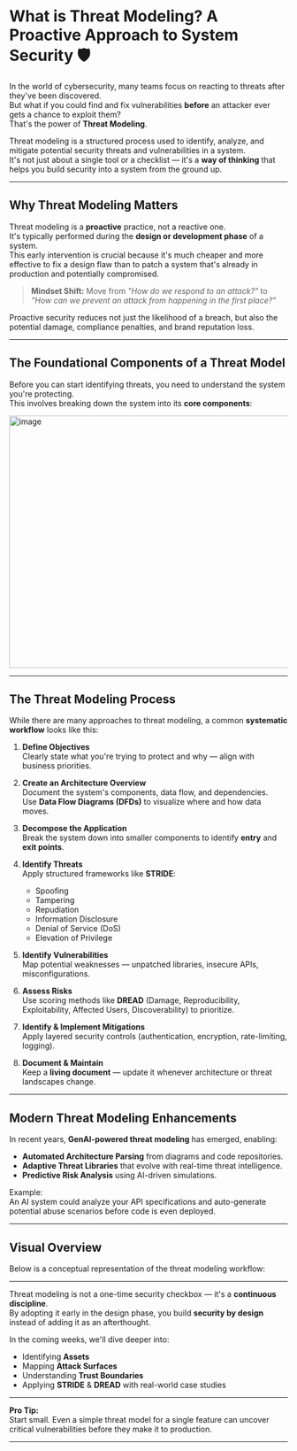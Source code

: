 # What is Threat Modeling? A Proactive Approach to System Security 🛡️

In the world of cybersecurity, many teams focus on reacting to threats after they've been discovered.  
But what if you could find and fix vulnerabilities **before** an attacker ever gets a chance to exploit them?  
That's the power of **Threat Modeling**.

Threat modeling is a structured process used to identify, analyze, and mitigate potential security threats and vulnerabilities in a system.  
It's not just about a single tool or a checklist — it's a **way of thinking** that helps you build security into a system from the ground up.

---

## Why Threat Modeling Matters

Threat modeling is a **proactive** practice, not a reactive one.  
It's typically performed during the **design or development phase** of a system.  
This early intervention is crucial because it's much cheaper and more effective to fix a design flaw than to patch a system that's already in production and potentially compromised.

> **Mindset Shift:** Move from *"How do we respond to an attack?"* to *"How can we prevent an attack from happening in the first place?"*

Proactive security reduces not just the likelihood of a breach, but also the potential damage, compliance penalties, and brand reputation loss.

---

## The Foundational Components of a Threat Model

Before you can start identifying threats, you need to understand the system you're protecting.  
This involves breaking down the system into its **core components**:

<img width="1542" height="456" alt="image" src="https://github.com/user-attachments/assets/8bd827e8-fc78-4eec-b546-691efcb6b8b6" />


---

## The Threat Modeling Process

While there are many approaches to threat modeling, a common **systematic workflow** looks like this:

1. **Define Objectives**  
   Clearly state what you're trying to protect and why — align with business priorities.

2. **Create an Architecture Overview**  
   Document the system's components, data flow, and dependencies.  
   Use **Data Flow Diagrams (DFDs)** to visualize where and how data moves.

3. **Decompose the Application**  
   Break the system down into smaller components to identify **entry** and **exit points**.

4. **Identify Threats**  
   Apply structured frameworks like **STRIDE**:  
   - Spoofing  
   - Tampering  
   - Repudiation  
   - Information Disclosure  
   - Denial of Service (DoS)  
   - Elevation of Privilege  

5. **Identify Vulnerabilities**  
   Map potential weaknesses — unpatched libraries, insecure APIs, misconfigurations.

6. **Assess Risks**  
   Use scoring methods like **DREAD** (Damage, Reproducibility, Exploitability, Affected Users, Discoverability) to prioritize.

7. **Identify & Implement Mitigations**  
   Apply layered security controls (authentication, encryption, rate-limiting, logging).

8. **Document & Maintain**  
   Keep a **living document** — update it whenever architecture or threat landscapes change.

---

## Modern Threat Modeling Enhancements

In recent years, **GenAI-powered threat modeling** has emerged, enabling:
- **Automated Architecture Parsing** from diagrams and code repositories.
- **Adaptive Threat Libraries** that evolve with real-time threat intelligence.
- **Predictive Risk Analysis** using AI-driven simulations.

Example:  
An AI system could analyze your API specifications and auto-generate potential abuse scenarios before code is even deployed.

---

## Visual Overview

Below is a conceptual representation of the threat modeling workflow:


---



Threat modeling is not a one-time security checkbox — it's a **continuous discipline**.  
By adopting it early in the design phase, you build **security by design** instead of adding it as an afterthought.

In the coming weeks, we'll dive deeper into:
- Identifying **Assets**
- Mapping **Attack Surfaces**
- Understanding **Trust Boundaries**
- Applying **STRIDE** & **DREAD** with real-world case studies

---

**Pro Tip:**  
Start small. Even a simple threat model for a single feature can uncover critical vulnerabilities before they make it to production.

---



